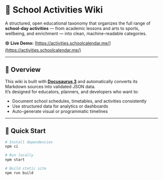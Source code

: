 # 🏫 School Activities Wiki

A structured, open educational taxonomy that organizes the full range of **school-day activities** — from academic lessons and arts to sports, wellbeing, and enrichment — into clean, machine-readable categories.

🟢 **Live Demo:** [https://activities.schoolcalendar.me/](https://activities.schoolcalendar.me/)

---

## 📘 Overview

This wiki is built with **[Docusaurus 3](https://docusaurus.io/)** and automatically converts its Markdown sources into validated JSON data.  
It’s designed for educators, planners, and developers who want to:

- Document school schedules, timetables, and activities consistently  
- Use structured data for analytics or dashboards  
- Auto-generate visual or programmatic timelines  

---

## 🚀 Quick Start

```bash
# Install dependencies
npm ci

# Run locally
npm start

# Build static site
npm run build
